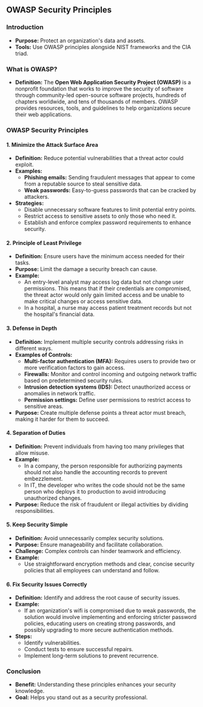 ## OWASP Security Principles

### Introduction
- **Purpose:** Protect an organization's data and assets.
- **Tools:** Use OWASP principles alongside NIST frameworks and the CIA triad.

### What is OWASP?
- **Definition:** The **Open Web Application Security Project (OWASP)** is a nonprofit foundation that works to improve the security of software through community-led open-source software projects, hundreds of chapters worldwide, and tens of thousands of members. OWASP provides resources, tools, and guidelines to help organizations secure their web applications.

### OWASP Security Principles

#### 1. Minimize the Attack Surface Area
- **Definition:** Reduce potential vulnerabilities that a threat actor could exploit.
- **Examples:**
  - **Phishing emails:** Sending fraudulent messages that appear to come from a reputable source to steal sensitive data.
  - **Weak passwords:** Easy-to-guess passwords that can be cracked by attackers.
- **Strategies:**
  - Disable unnecessary software features to limit potential entry points.
  - Restrict access to sensitive assets to only those who need it.
  - Establish and enforce complex password requirements to enhance security.

#### 2. Principle of Least Privilege
- **Definition:** Ensure users have the minimum access needed for their tasks.
- **Purpose:** Limit the damage a security breach can cause.
- **Example:**
  - An entry-level analyst may access log data but not change user permissions. This means that if their credentials are compromised, the threat actor would only gain limited access and be unable to make critical changes or access sensitive data.
  - In a hospital, a nurse may access patient treatment records but not the hospital's financial data.

#### 3. Defense in Depth
- **Definition:** Implement multiple security controls addressing risks in different ways.
- **Examples of Controls:**
  - **Multi-factor authentication (MFA):** Requires users to provide two or more verification factors to gain access.
  - **Firewalls:** Monitor and control incoming and outgoing network traffic based on predetermined security rules.
  - **Intrusion detection systems (IDS):** Detect unauthorized access or anomalies in network traffic.
  - **Permission settings:** Define user permissions to restrict access to sensitive areas.
- **Purpose:** Create multiple defense points a threat actor must breach, making it harder for them to succeed.

#### 4. Separation of Duties
- **Definition:** Prevent individuals from having too many privileges that allow misuse.
- **Example:**
  - In a company, the person responsible for authorizing payments should not also handle the accounting records to prevent embezzlement.
  - In IT, the developer who writes the code should not be the same person who deploys it to production to avoid introducing unauthorized changes.
- **Purpose:** Reduce the risk of fraudulent or illegal activities by dividing responsibilities.

#### 5. Keep Security Simple
- **Definition:** Avoid unnecessarily complex security solutions.
- **Purpose:** Ensure manageability and facilitate collaboration.
- **Challenge:** Complex controls can hinder teamwork and efficiency.
- **Example:**
  - Use straightforward encryption methods and clear, concise security policies that all employees can understand and follow.

#### 6. Fix Security Issues Correctly
- **Definition:** Identify and address the root cause of security issues.
- **Example:**
  - If an organization's wifi is compromised due to weak passwords, the solution would involve implementing and enforcing stricter password policies, educating users on creating strong passwords, and possibly upgrading to more secure authentication methods.
- **Steps:**
  - Identify vulnerabilities.
  - Conduct tests to ensure successful repairs.
  - Implement long-term solutions to prevent recurrence.

### Conclusion
- **Benefit:** Understanding these principles enhances your security knowledge.
- **Goal:** Helps you stand out as a security professional.